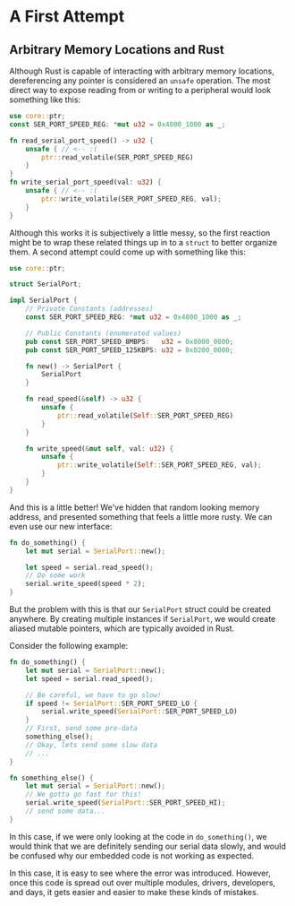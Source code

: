 # A First Attempt

## Arbitrary Memory Locations and Rust

Although Rust is capable of interacting with arbitrary memory locations, dereferencing any pointer is considered an `unsafe` operation. The most direct way to expose reading from or writing to a peripheral would look something like this:

```rust
use core::ptr;
const SER_PORT_SPEED_REG: *mut u32 = 0x4000_1000 as _;

fn read_serial_port_speed() -> u32 {
    unsafe { // <-- :(
        ptr::read_volatile(SER_PORT_SPEED_REG)
    }
}
fn write_serial_port_speed(val: u32) {
    unsafe { // <-- :(
        ptr::write_volatile(SER_PORT_SPEED_REG, val);
    }
}
```

Although this works it is subjectively a little messy, so the first reaction might be to wrap these related things up in to a `struct` to better organize them. A second attempt could come up with something like this:

```rust
use core::ptr;

struct SerialPort;

impl SerialPort {
    // Private Constants (addresses)
    const SER_PORT_SPEED_REG: *mut u32 = 0x4000_1000 as _;

    // Public Constants (enumerated values)
    pub const SER_PORT_SPEED_8MBPS:   u32 = 0x8000_0000;
    pub const SER_PORT_SPEED_125KBPS: u32 = 0x0200_0000;

    fn new() -> SerialPort {
        SerialPort
    }

    fn read_speed(&self) -> u32 {
        unsafe {
            ptr::read_volatile(Self::SER_PORT_SPEED_REG)
        }
    }

    fn write_speed(&mut self, val: u32) {
        unsafe {
            ptr::write_volatile(Self::SER_PORT_SPEED_REG, val);
        }
    }
}
```

And this is a little better! We've hidden that random looking memory address, and presented something that feels a little more rusty. We can even use our new interface:

```rust
fn do_something() {
    let mut serial = SerialPort::new();

    let speed = serial.read_speed();
    // Do some work
    serial.write_speed(speed * 2);
}
```

But the problem with this is that our `SerialPort` struct could be created anywhere. By creating multiple instances if `SerialPort`, we would create aliased mutable pointers, which are typically avoided in Rust.

Consider the following example:

```rust
fn do_something() {
    let mut serial = SerialPort::new();
    let speed = serial.read_speed();

    // Be careful, we have to go slow!
    if speed != SerialPort::SER_PORT_SPEED_LO {
        serial.write_speed(SerialPort::SER_PORT_SPEED_LO)
    }
    // First, send some pre-data
    something_else();
    // Okay, lets send some slow data
    // ...
}

fn something_else() {
    let mut serial = SerialPort::new();
    // We gotta go fast for this!
    serial.write_speed(SerialPort::SER_PORT_SPEED_HI);
    // send some data...
}
```

In this case, if we were only looking at the code in `do_something()`, we would think that we are definitely sending our serial data slowly, and would be confused why our embedded code is not working as expected.

In this case, it is easy to see where the error was introduced. However, once this code is spread out over multiple modules, drivers, developers, and days, it gets easier and easier to make these kinds of mistakes.
